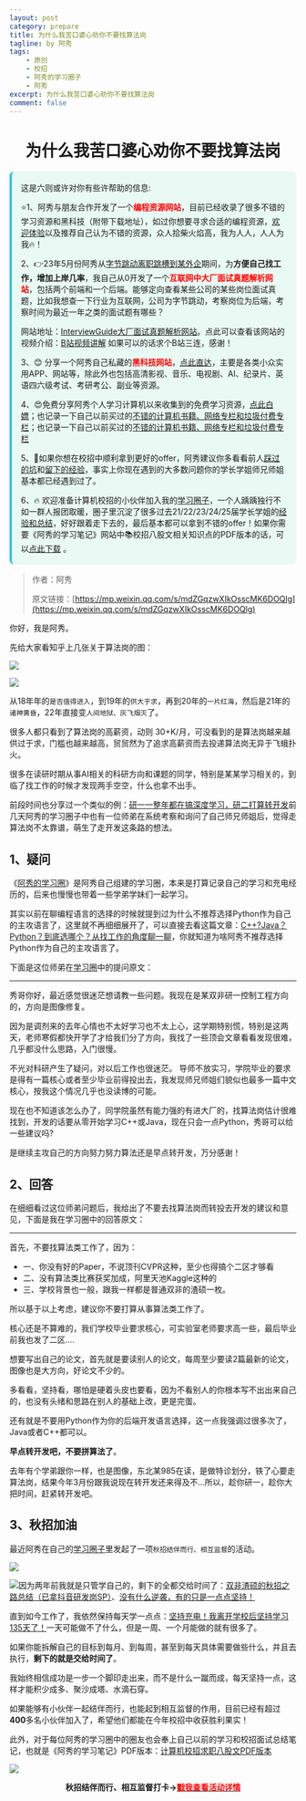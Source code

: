 ```yaml
---
layout: post
category: prepare
title: 为什么我苦口婆心劝你不要找算法岗
tagline: by 阿秀
tags:
    - 原创
    - 校招
    - 阿秀的学习圈子
    - 阿秀
excerpt: 为什么我苦口婆心劝你不要找算法岗
comment: false
---
```




<h1 align="center">
为什么我苦口婆心劝你不要找算法岗
</h1>
<div style="border-color: #24C6DC;
            background-color: #e9f9f3;         
            margin: 1rem 0;
        padding: .25rem 1rem;
        border-left-width: .3rem;
        border-left-style: solid;
        border-radius: .5rem;
        color: inherit;">
  <p>这是六则或许对你有些许帮助的信息:</p>
<p>⭐️1、阿秀与朋友合作开发了一个<span style="font-weight:bold;color:red">编程资源网站</span>，目前已经收录了很多不错的学习资源和黑科技（附带下载地址），如过你想要寻求合适的编程资源，<a href="https://tools.interviewguide.cn/home" style="text-decoration: underline" target="_blank">欢迎体验</a>以及推荐自己认为不错的资源，众人拾柴火焰高，我为人人，人人为我🔥！</p>  <p>2、👉23年5月份阿秀从<a style="text-decoration: underline" href="https://mp.weixin.qq.com/s?__biz=Mzk0ODU4MzEzMw==&mid=2247512170&idx=1&sn=c4a04a383d2dfdece676b75f17224e78" target="_blank">字节跳动离职跳槽到某外企</a>期间，为<span style="font-weight:bold">方便自己找工作，增加上岸几率</span>，我自己从0开发了一个<span style="font-weight:bold;color:red">互联网中大厂面试真题解析网站</span>，包括两个前端和一个后端。能够定向查看某些公司的某些岗位面试真题，比如我想查一下行业为互联网，公司为字节跳动，考察岗位为后端，考察时间为最近一年之类的面试题有哪些？
<div align="center">
</div>网站地址：<a style="text-decoration: underline" href="https://top.interviewguide.cn/" target="_blank">InterviewGuide大厂面试真题解析网站</a>。点此可以查看该网站的视频介绍：<a style="text-decoration: underline" href="https://www.bilibili.com/video/BV1f94y1C7BL" target="_blank">B站视频讲解</a>   如果可以的话求个B站三连，感谢！
    </p>3、😊
    分享一个阿秀自己私藏的<span style="font-weight:bold;color:red">黑科技网站</span>，<a style="text-decoration: underline" href="https://hkjtz.cn/" target="_blank">点此直达</a>，主要是各类小众实用APP、网站等，除此外也包括高清影视、音乐、电视剧、AI、纪录片、英语四六级考试、考研考公、副业等资源。
  </p>
  <p>4、😍免费分享阿秀个人学习计算机以来收集到的免费学习资源，<a style="text-decoration: underline" href="/notes/07-resources/01-free/01-introduce.html" target="_blank">点此白嫖</a>；也记录一下自己以前买过的<a style="text-decoration: underline" href="/notes/07-resources/02-precious.html" target="_blank">不错的计算机书籍、网络专栏和垃圾付费专栏</a>；也记录一下自己以前买过的<a style="text-decoration: underline" href="/notes/07-resources/02-precious.html" target="_blank">不错的计算机书籍、网络专栏和垃圾付费专栏</a>
  </p>
  <p>5、🚀如果你想在校招中顺利拿到更好的offer，阿秀建议你多看看前人<a style="text-decoration: underline" href="https://www.yuque.com/tuobaaxiu/httmmc/npg1k81zeq4wfpyz" target="_blank">踩过的坑</a>和<a style="text-decoration: underline"  target="_blank" href="https://www.yuque.com/tuobaaxiu/httmmc/gge9ppd0mbu2d3dp">留下的经验</a>，事实上你现在遇到的大多数问题你的学长学姐师兄师姐基本都已经遇到过了。
  </p>
  <p>6、🔥 欢迎准备计算机校招的小伙伴加入我的<a  style="text-decoration: underline" href="https://www.yuque.com/tuobaaxiu/httmmc/xg0otqvc17wfx4u9" target="_blank">学习圈子</a>，一个人踽踽独行不如一群人报团取暖，圈子里沉淀了很多过去21/22/23/24/25届学长学姐的<a  style="text-decoration: underline" href="https://www.yuque.com/tuobaaxiu/httmmc/gge9ppd0mbu2d3dp" target="_blank">经验和总结</a>，好好跟着走下去的，最后基本都可以拿到不错的offer！</a>如果你需要《阿秀的学习笔记》网站中📚︎校招八股文相关知识点的PDF版本的话，可以<a style="text-decoration: underline" href="https://www.yuque.com/tuobaaxiu/httmmc/qs0yn66apvkzw0ps" target="_blank">点此下载</a> 。</p>   </div>



>作者：阿秀
>
>原文链接：[https://mp.weixin.qq.com/s/mdZGqzwXIkOsscMK6DOQlg](https://mp.weixin.qq.com/s/mdZGqzwXIkOsscMK6DOQlg)



你好，我是阿秀。

先给大家看知乎上几张关于算法岗的图：

![](./picture/202206220051123.png)

![](./picture/202206220051075.png)

从18年年的`是否值得进入`，到19年的`供大于求`，再到20年的`一片红海`，然后是21年的`诸神黄昏`，22年直接变`人间地狱、灰飞烟灭`了。

很多人都只看到了算法岗的高薪资，动则 30+K/月，可没看到的是算法岗越来越供过于求，门槛也越来越高，贸贸然为了追求高薪资而去投递算法岗无异于飞蛾扑火。

很多在读研时期从事AI相关的科研方向和课题的同学，特别是某某学习相关的，到临了找工作的时候才发现两手空空，什么也拿不出手。

前段时间也分享过一个类似的例：[研一一整年都在搞深度学习，研二打算转开发](./20220530-研一一整年都在搞深度学习，研二打算转开发.md)前几天阿秀的学习圈子中也有一位师弟在系统考察和询问了自己师兄师姐后，觉得走算法岗不太靠谱，萌生了走开发这条路的想法。





## 1、疑问

《[阿秀的学习圈](http://mp.weixin.qq.com/s?__biz=Mzg2MDU0ODM3MA==&mid=2247503490&idx=1&sn=c0774b72d6db21f49a3ffb9bf500dd29&chksm=ce2632fff951bbe947883131ec62d4f3746355b7f2466a5b2a6c463de36ed9db80954299b6c6&scene=21#wechat_redirect)》是阿秀自己组建的学习圈，本来是打算记录自己的学习和充电经历的，后来也慢慢也带着一些学弟学妹们一起学习。

其实以前在聊编程语言的选择的时候就提到过为什么不推荐选择Python作为自己的主攻语言了，这里就不再细细展开了，可以直接去看这篇文章：[C++?Java？Python？到底选哪个？从找工作的角度聊一聊](http://mp.weixin.qq.com/s?__biz=Mzg2MDU0ODM3MA==&mid=2247493242&idx=1&sn=84925d3afb50970ef8e68ca214a02b80&chksm=ce261a07f9519311447d7d162c78105918e592fad8f467df3ac52c025d143085226d8d07bc3f&scene=21#wechat_redirect)，你就知道为啥阿秀不推荐选择Python作为自己的主攻语言了。

下面是这位师弟在[学习圈](http://mp.weixin.qq.com/s?__biz=Mzg2MDU0ODM3MA==&mid=2247503490&idx=1&sn=c0774b72d6db21f49a3ffb9bf500dd29&chksm=ce2632fff951bbe947883131ec62d4f3746355b7f2466a5b2a6c463de36ed9db80954299b6c6&scene=21#wechat_redirect)中的提问原文：

---

秀哥你好，最近感觉很迷茫想请教一些问题。我现在是某双非研一控制工程方向的，方向是图像修复。

因为是调剂来的去年心情也不太好学习也不太上心，这学期特别慌，特别是这两天，老师寒假都快开学了才给我们分了方向，我找了一些顶会文章看看发现很难，几乎都没什么思路，入门很慢。

不光对科研产生了疑问，对以后工作也很迷茫。 导师不放实习，学院毕业的要求是得有一篇核心或者至少毕业前得投出去，我发现师兄师姐们貌似也最多一篇中文核心，按我这个情况几乎也没读博的可能。

现在也不知道该怎么办了，同学院虽然有能力强的有进大厂的，找算法岗估计很难找到，开发的话要从零开始学习C++或Java，现在只会一点Python，秀哥可以给一些建议吗?

是继续主攻自己的方向努力努力算法还是早点转开发，万分感谢！



## 2、回答

在细细看过这位师弟问题后，我给出了不要去找算法岗而转投去开发的建议和意见，下面是我在学习圈中的回答原文：

---

首先，不要找算法类工作了，因为：

- 一、你没有好的Paper，不说顶刊CVPR这种，至少也得搞个二区才够看
- 二、没有算法类比赛获奖加成，阿里天池Kaggle这种的
- 三、学校背景也一般，跟我一样都是普通双非的渣硕一枚。

所以基于以上考虑，建议你不要打算从事算法类工作了。

核心还是不算难的，我们学校毕业要求核心，可实验室老师要求高一些，最后毕业前我也发了二区....

想要写出自己的论文，首先就是要读别人的论文，每周至少要读2篇最新的论文，图像也是大方向，好论文不少的。

多看看，坚持看，哪怕是硬着头皮也要看，因为不看别人的你根本写不出出来自己的，也没有头绪和思路在别人的基础上改，更是完蛋。

 还有就是不要用Python作为你的后端开发语言选择，这一点我强调过很多次了，Java或者C++都可以。 

**早点转开发吧，不要拼算法了**。

去年有个学弟跟你一样，也是图像，东北某985在读，是做特诊划分，铁了心要走算法岗，结果今年3月份跟我说现在转开发还来得及不...所以，趁你研一，趁你大把时间，赶紧转开发吧。

## 3、秋招加油

最近阿秀在自己的[学习圈子](http://mp.weixin.qq.com/s?__biz=Mzg2MDU0ODM3MA==&mid=2247503490&idx=1&sn=c0774b72d6db21f49a3ffb9bf500dd29&chksm=ce2632fff951bbe947883131ec62d4f3746355b7f2466a5b2a6c463de36ed9db80954299b6c6&scene=21#wechat_redirect)里发起了一项`秋招结伴而行、相互监督`的活动。

![](./picture/202206181602774.png)

![](./picture/202206181602169.png)因为两年前我就是只管学自己的，剩下的全都交给时间了：[双非渣硕的秋招之路总结（已拿抖音研发岗SP）](http://mp.weixin.qq.com/s?__biz=Mzg2MDU0ODM3MA==&mid=2247484185&idx=1&sn=39728960ae985a4ecda34da4fb076865&chksm=ce25ff64f95276727955bf6eb0838763c4864fa923d59440a4a3025f8b81df4fab219cba0a8f&scene=21#wechat_redirect)、[没有什么逆袭，有的只是一点点坚持！](http://mp.weixin.qq.com/s?__biz=Mzg2MDU0ODM3MA==&mid=2247490699&idx=1&sn=0f7a1ee4100a310d679f5ab84fbfa3bc&chksm=ce25e0f6f95269e08c740d212bc7b0d7a4f9a5c01b9a5fff7ed92c30f2348638a3b0c829374e&scene=21#wechat_redirect)

直到如今工作了，我依然保持每天学一点点：[坚持充电！我离开学校后坚持学习135天了！](http://mp.weixin.qq.com/s?__biz=Mzg2MDU0ODM3MA==&mid=2247502656&idx=1&sn=f277a32fe401896bf35744baff6e16b1&chksm=ce26373df951be2b5bb79d9b5a98bdfce33effe9a078ef3bcef535c69a3ec9ddab0a0155d93a&scene=21#wechat_redirect)一天可能做不了什么，但是一周、一个月能做的就有很多了。

如果你能拆解自己的目标到每月、到每周，甚至到每天具体需要做些什么，并且去执行，**剩下的就是交给时间了**。

我始终相信成功是一步一个脚印走出来，而不是什么一蹴而成，每天坚持一点，这样才能积少成多、聚沙成塔、水滴石穿。

如果能够有小伙伴一起结伴而行，也能起到相互监督的作用，目前已经有超过**400**多名小伙伴加入了，希望他们都能在今年校招中收获胜利果实！

此外，对于每位阿秀的学习圈中的圈友也会奉上自己以前的学习和校招面试总结笔记，也就是《阿秀的学习笔记》PDF版本：[计算机校招求职八股文PDF版本](http://mp.weixin.qq.com/s?__biz=Mzg2MDU0ODM3MA==&mid=2247503555&idx=1&sn=7bfa20dc7c494187630eb48d8a383ede&chksm=ce2632bef951bba8424f4c3f20747cbafc454a664e533896baebdc54328c47dc6a9eeedec162&scene=21#wechat_redirect)

![](./picture/202206181602298.png)

<div align="center" style="font-weight: bold">秋招结伴而行、相互监督打卡-><a href="http://mp.weixin.qq.com/s?__biz=Mzg2MDU0ODM3MA==&mid=2247503490&idx=1&sn=c0774b72d6db21f49a3ffb9bf500dd29&chksm=ce2632fff951bbe947883131ec62d4f3746355b7f2466a5b2a6c463de36ed9db80954299b6c6&scene=21#wechat_redirect"><span style="color:red">戳我查看活动详情</span></a>
</div>










